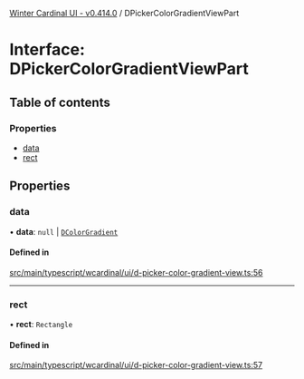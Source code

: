 [Winter Cardinal UI - v0.414.0](../index.md) / DPickerColorGradientViewPart

# Interface: DPickerColorGradientViewPart

## Table of contents

### Properties

- [data](DPickerColorGradientViewPart.md#data)
- [rect](DPickerColorGradientViewPart.md#rect)

## Properties

### data

• **data**: ``null`` \| [`DColorGradient`](DColorGradient.md)

#### Defined in

[src/main/typescript/wcardinal/ui/d-picker-color-gradient-view.ts:56](https://github.com/winter-cardinal/winter-cardinal-ui/blob/v0.414.0/src/main/typescript/wcardinal/ui/d-picker-color-gradient-view.ts#L56)

___

### rect

• **rect**: `Rectangle`

#### Defined in

[src/main/typescript/wcardinal/ui/d-picker-color-gradient-view.ts:57](https://github.com/winter-cardinal/winter-cardinal-ui/blob/v0.414.0/src/main/typescript/wcardinal/ui/d-picker-color-gradient-view.ts#L57)
